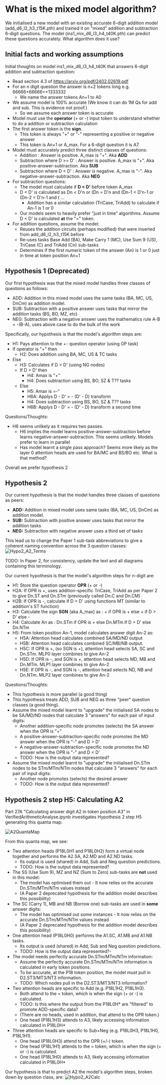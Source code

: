 # What is the mixed model algorithm?
We initialised a new model with an existing accurate 6-digit addition model (add_d6_l2_h3_t15K.pth) and trained it on "mixed" addition and subtraction 6-digit questions. The model (ins1_mix_d6_l3_h4_t40K.pth) can predict these questions accurately. What algorithm does it use?

## Initial facts and working assumptions
Initial thoughts on model ins1_mix_d6_l3_h4_t40K that answers 6-digit addition and subtraction question:
- Read section 4.3 of https://arxiv.org/pdf/2402.02619.pdf
- For an n digit question the answer is n+2 tokens long e.g. 66666+66666=+1333332
  - We name the answer tokens An+1 to A0 
- We assume model is 100% accurate (We know it can do 1M Qs for add and sub. This is evidence not proof.)
  - So we assume each answer token is accurate    
- Model must use the **operator** (+ or -) input token to understand whether to do a addition or subtraction calculation
- The first answer token is the **sign**.
  - This token is always "+" or "-" representing a positive or negative answer
  - This token is An+1 or A_max. For a 6-digit question it is A7. 
- Model must accurately predict three distinct classes of questions:
  - Addition : Answer is positive. A_max is "+". Aka **ADD**
  - Subtraction where D >= D' : Answer is positive. A_max is "+". Aka positive-answer-subtraction. Aka **SUB** 
  - Subtraction where D < D' : Answer is negative. A_max is "-". Aka negative-answer-subtraction. Aka **NEG**
- For subtraction questions:
  - The model must calculate if **D < D'** before token A_max
  - D < D' is calculated as Dn < D'n or (Dn = D'n and (Dn-1 < D'n-1 or (Dn-2 = D'n-1 and ( ...
    - Addition has a similar calculation (TriCase, TriAdd) to calculate if An-1 is 1 or 0 
  - Our models seem to heavily prefer "just in time" algorithms. Assume D < D' is calculated **at** the "=" token.   
- For addition questions, assume the model:
  - Reuses the addition circuits (perhaps modified) that were inserted from add_d6_l2_h3_t15K before
  - Re-uses tasks Base Add (BA), Make Carry 1 (MC), Use Sum 9 (US), TriCase (C) and TriAdd (Cn) sub-tasks
  - Determines if the first numeric token of the answer (An) is 1 or 0 just in time at token position An+1

## Hypothesis 1 (Deprecated)
Our first hypothesis was that the mixed model handles three classes of questions as follows:
- ADD: Addition in this mixed model uses the same tasks (BA, MC, US, DnCm) as addition model.
- SUB: Subtraction with a positive answer uses tasks that mirror the addition tasks (BS, BO, MZ, etc)
- NEG: Subtraction with a negative answer uses the mathematics rule A-B = -(B-A), uses above case to do the bulk of the work 

Specifically, our hypothesis is that the model's algorithm steps are:
- H1: Pays attention to the +- question operator (using OP task)
- If operator is "+" then
  - H2: Does addition using BA, MC, US & TC tasks
- Else
  - H3: Calculates if D > D' (using NG nodes)
  - If D > D' then
    - H4: Amax is "+"
    - H4: Does subtraction using BS, BO, SZ & T?? tasks
  - Else
    - H5: Amax is =-"
    - H6A: Applys D - D' = - (D' - D) transform
    - H4: Does subtraction using BS, BO, SZ & T?? tasks
    - H6B: Applys D - D' = - (D' - D) transform a second time

Questions/Thoughts:
- H6 seems unlikely as it requires two passes.
  - H6 implies the model learns positive-answer-subtraction before learns negative-answer-subtraction. This seems unlikely. Models prefer to learn in parallel
  - Has model learnt a single pass approach? Seems more likely as the layer 0 attention heads are used for BA/MC and BS/BO etc. What is that method?

Overall we prefer hypothesis 2    

## Hypothesis 2
Our current hypothesis is that the model handles three classes of questions as peers:
- **ADD:** Addition in mixed model uses same tasks (BA, MC, US, DnCm) as addition model.
- **SUB:** Subtraction with positive answer uses tasks that mirror the addition tasks 
- **NEG:** Subtraction with negative answer uses a third set of tasks 

This lead us to change the Paper 1 sub-task abbreviations to give a coherent naming convention across the 3 question classes:
![Hypo2_A2_Terms](./assets/Hypothesis2_Terminology.png?raw=true "Hypothesis 2 Terminology")

TODO: In Paper 2, for consistency, update the text and all diagrams containing this terminology.

Our current hypothesis is that the model's algorithm steps for n-digit are:
- H1: Store the question operator **OPR** (+ or -)
- H2A: If OPR is +, uses addition-specific TriCase, TriAdd as per Paper 2 to give Dn.ST and Dn.STm (previously called Dn.C and Dn.CM)
- H2B: If OPR is -, calculate if D > D' using functions MT (similar to addition's ST function)
- H3: Calculate the sign **SGN** (aka A_max) as : + if OPR is + else + if D > D' else -
- H4: Calculate An as : Dn.STm if OPR is + else Dn.MTm if D > D' else Dn.NTm
- H5: From token position An-1, model calculates answer digit An-2 as:
  - H5A: Attention head calculates combined SA/MD/ND output
  - H5B: Attention head calculates combined SC/MB/NB output.
  - H5C: If OPR is +, (so SGN is +), attention head selects SA, SC and Dn.STm. MLP0 layer combines to give An-2 
  - H5D: If OPR is -, and SGN is +, attention head selects MD, MB and Dn.MTm. MLP1 layer combines to give An-2
  - H5E: If OPR is -, and SGN is -, attention head selects ND, NB and Dn.NTm. MLP2 layer combines to give An-2
   
Questions/Thoughts:
- This hypothesis is more parallel (a good thing)
- This hypothesis treats ADD, SUB and NEG as three "peer" question classes (a good thing).
- Assume the mixed model learnt to "upgrade" the initialised SA nodes to be SA/MD/ND nodes that calculate 3 "answers" for each pair of input digits:
  - Another addition-specific node promotes (selects) the SA answer when the OPR is "+"
  - A positive-answer-subtraction-specific node promotes the MD answer when the OPR is "-" and D > D'
  - A negative-answer-subtraction-specific node promotes the ND answer when the OPR is "-" and D < D'
  - TODO: How is the output data represented?
- Assume the mixed model learnt to "upgrade" the initialised Dn.STm nodes to be STm/MTm/NTm nodes that calculate 3 "answers" for each pair of input digits:
  - Another node promotes (selects) the desired answer 
  - TODO: How is the output data represented?

## Hypothesis 2 step H5: Calculating A2
Part 27A "Calculating answer digit A2 in token position A3" in VerifiedArithmeticAnalyse.ipynb investigates Hypothesis 2 step H5 generating this quanta map:

![A2QuantaMap](./assets/ins1_mix_d6_l3_h4_t40K_s372001QuantaAtP18.svg?raw=true "A2 Quanta Map")

From this quanta map, we see:
- Two attention heads (P18L0H1 and P18L0H2) form a virtual node together and performs the A2.SA, A2.MD and A2.ND tasks.
  - Its output is used (shared) in Add, Sub and Neg question predictions.
  - TODO: How is the output data represented?
- The SS (Use Sum 9), MZ and NZ (Sum to Zero) sub-tasks are **not** used in this model:
  - The model has optimised them out - It now relies on the accurate Dn.STm/MTm/NTm values instead  
  - (A Paper 2 deprecated hypothesis for the addition model describes this possibility)
- The SC (Carry 1), MB and NB (Borrow one) sub-tasks are used in **some** answer digits: 
  - The model has optimised out some instances - It now relies on the accurate Dn.STm/MTm/NTm values instead  
  - (A Paper 2 deprecated hypothesis for the addition model describes this possibility)
- One attention head (P18L0H0) performs the A1.SC, A1.MB and A1.NB tasks.
  - Its output is used (shared) in Add, Sub and Neg question predictions.
  - TODO: How is the output data represented?- 
- The model needs perfectly accurate Dn.STm/MTm/NTm information:
  - Assume the perfectly accurate Dn.STm/MTm/NTm information is calculated in early token positions.    
  - To be accurate, at the P18 token position, the model must pull in D2.ST3/MT3/NT3 information.
  - TODO: Which nodes pull in the D2.ST3/MT3/NT3 information?    
- Two attention heads are specific to Add (e.g. P18L1H2, P18L1H3).
  - Both attend to the = token, which is when the sign (+ or -) is calculated.
  - TODO: Is this where the output from the P18L0H* are "filtered" to promote ADD-specific data?
  - (There are no heads, used in addition, that attend to the OPR token.)
  - One head (P18L1H3) attends to A3, likely accessing information calculated in P18L0H*
- Three attention heads are specific to Sub+Neg (e.g. P18L0H3, P18L1H0, P18L1H1).
  - One head (P18L0H3) attend to the OPR (+/-) token.
  - One head (P18L1H1) attends to the = token, which is when the sign (+ or -) is calculated.
  - One head (P18L1H0) attends to A3, likely accessing information calculated in P18L0H*

Our hypothesis is that to predict A2 the model's algorithm steps, broken down by question class, are:
![Hypo2_A2Calc](./assets/Hypothesis2_A2_Calc.png?raw=true "Hypothesis2 A2 Calc")

